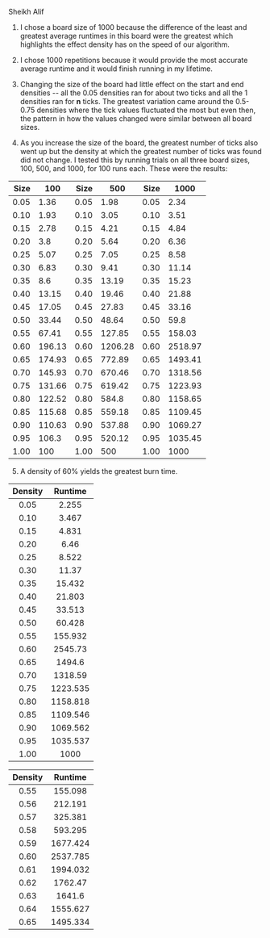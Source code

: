 Sheikh Alif

1. I chose a board size of 1000 because the difference of the least and greatest average runtimes in this board
were the greatest which highlights the effect density has on the speed of our algorithm.

2. I chose 1000 repetitions because it would provide the most accurate average runtime and it would finish running
in my lifetime.

3. Changing the size of the board had little effect on the start and end densities -- all the 0.05 densities ran for about two ticks and all the 1 densities ran for **n** ticks. The greatest variation came around the 0.5-0.75 densities where the tick values fluctuated the most but even then, the pattern in how the values changed were similar between all board sizes.

4. As you increase the size of the board, the greatest number of ticks also went up but the density at which the greatest number of ticks was found did not change. I tested this by running trials on all three board sizes, 100, 500, and 1000, for 100 runs each. These were the results:

  | Size | 100    | Size | 500     | Size | 1000    |
|-----:|--------|-----:|---------|-----:|---------|
| 0.05 |  1.36  | 0.05 |   1.98  | 0.05 |   2.34  |
| 0.10 |  1.93  | 0.10 |   3.05  | 0.10 |   3.51  |
| 0.15 |  2.78  | 0.15 |   4.21  | 0.15 |   4.84  |
| 0.20 |   3.8  | 0.20 |   5.64  | 0.20 |   6.36  |
| 0.25 |  5.07  | 0.25 |   7.05  | 0.25 |   8.58  |
| 0.30 |  6.83  | 0.30 |   9.41  | 0.30 |  11.14  |
| 0.35 |   8.6  | 0.35 |  13.19  | 0.35 |  15.23  |
| 0.40 |  13.15 | 0.40 |  19.46  | 0.40 |  21.88  |
| 0.45 |  17.05 | 0.45 |  27.83  | 0.45 |  33.16  |
| 0.50 |  33.44 | 0.50 |  48.64  | 0.50 |   59.8  |
| 0.55 |  67.41 | 0.55 |  127.85 | 0.55 |  158.03 |
| 0.60 | 196.13 | 0.60 | 1206.28 | 0.60 | 2518.97 |
| 0.65 | 174.93 | 0.65 |  772.89 | 0.65 | 1493.41 |
| 0.70 | 145.93 | 0.70 |  670.46 | 0.70 | 1318.56 |
| 0.75 | 131.66 | 0.75 |  619.42 | 0.75 | 1223.93 |
| 0.80 | 122.52 | 0.80 |  584.8  | 0.80 | 1158.65 |
| 0.85 | 115.68 | 0.85 |  559.18 | 0.85 | 1109.45 |
| 0.90 | 110.63 | 0.90 |  537.88 | 0.90 | 1069.27 |
| 0.95 |  106.3 | 0.95 |  520.12 | 0.95 | 1035.45 |
| 1.00 |   100  | 1.00 |   500   | 1.00 |   1000  |

5. A density of 60% yields the greatest burn time.

  | Density |  Runtime |
|:-------:|:--------:|
|   0.05  |   2.255  |
|   0.10  |   3.467  |
|   0.15  |   4.831  |
|   0.20  |   6.46   |
|   0.25  |   8.522  |
|   0.30  |   11.37  |
|   0.35  |  15.432  |
|   0.40  |  21.803  |
|   0.45  |  33.513  |
|   0.50  |  60.428  |
|   0.55  |  155.932 |
|   0.60  |  2545.73 |
|   0.65  |  1494.6  |
|   0.70  |  1318.59 |
|   0.75  | 1223.535 |
|   0.80  | 1158.818 |
|   0.85  | 1109.546 |
|   0.90  | 1069.562 |
|   0.95  | 1035.537 |
|   1.00  |   1000   |

  | Density |  Runtime |
|:-------:|:--------:|
|   0.55  |  155.098 |
|   0.56  |  212.191 |
|   0.57  |  325.381 |
|   0.58  |  593.295 |
|   0.59  | 1677.424 |
|   0.60  | 2537.785 |
|   0.61  | 1994.032 |
|   0.62  |  1762.47 |
|   0.63  |  1641.6  |
|   0.64  | 1555.627 |
|   0.65  | 1495.334 |
